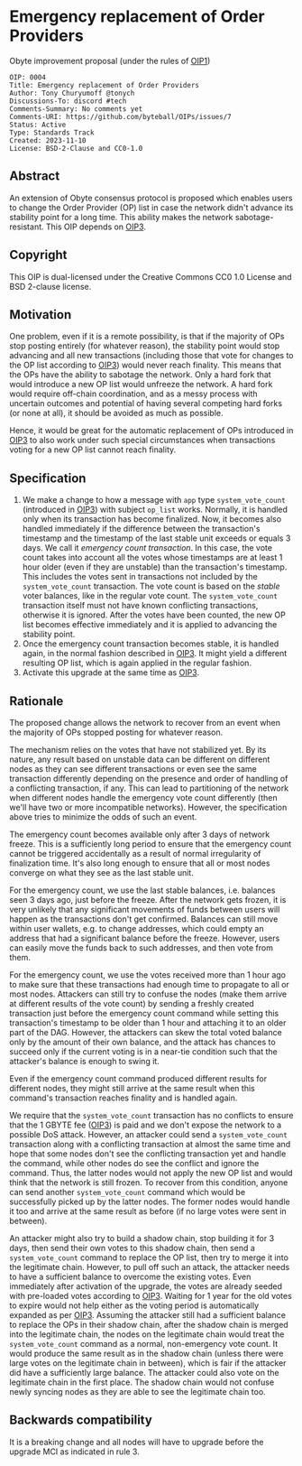# Emergency replacement of Order Providers

Obyte improvement proposal (under the rules of [OIP1](https://github.com/byteball/OIPs/blob/master/oip-0001.md))

```
OIP: 0004
Title: Emergency replacement of Order Providers
Author: Tony Churyumoff @tonych
Discussions-To: discord #tech
Comments-Summary: No comments yet
Comments-URI: https://github.com/byteball/OIPs/issues/7
Status: Active
Type: Standards Track
Created: 2023-11-10
License: BSD-2-Clause and CC0-1.0
```

## Abstract

An extension of Obyte consensus protocol is proposed which enables users to change the Order Provider (OP) list in case the network didn't advance its stability point for a long time. This ability makes the network sabotage-resistant. This OIP depends on [OIP3](oip-0003.md).

## Copyright

This OIP is dual-licensed under the Creative Commons CC0 1.0 License and BSD 2-clause license.

## Motivation

One problem, even if it is a remote possibility, is that if the majority of OPs stop posting entirely (for whatever reason), the stability point would stop advancing and all new transactions (including those that vote for changes to the OP list according to [OIP3](oip-0003.md)) would never reach finality. This means that the OPs have the ability to sabotage the network. Only a hard fork that would introduce a new OP list would unfreeze the network. A hard fork would require off-chain coordination, and as a messy process with uncertain outcomes and potential of having several competing hard forks (or none at all), it should be avoided as much as possible.

Hence, it would be great for the automatic replacement of OPs introduced in [OIP3](oip-0003.md) to also work under such special circumstances when transactions voting for a new OP list cannot reach finality.

## Specification

1. We make a change to how a message with `app` type `system_vote_count` (introduced in [OIP3](oip-0003.md)) with subject `op_list` works. Normally, it is handled only when its transaction has become finalized. Now, it becomes also handled immediately if the difference between the transaction's timestamp and the timestamp of the last stable unit exceeds or equals 3 days. We call it _emergency count transaction_. In this case, the vote count takes into account all the votes whose timestamps are at least 1 hour older (even if they are unstable) than the transaction's timestamp. This includes the votes sent in transactions not included by the `system_vote_count` transaction. The vote count is based on the _stable_ voter balances, like in the regular vote count. The `system_vote_count` transaction itself must not have known conflicting transactions, otherwise it is ignored. After the votes have been counted, the new OP list becomes effective immediately and it is applied to advancing the stability point.
2. Once the emergency count transaction becomes stable, it is handled again, in the normal fashion described in [OIP3](oip-0003.md). It might yield a different resulting OP list, which is again applied in the regular fashion.
3. Activate this upgrade at the same time as [OIP3](oip-0003.md).


## Rationale

The proposed change allows the network to recover from an event when the majority of OPs stopped posting for whatever reason.

The mechanism relies on the votes that have not stabilized yet. By its nature, any result based on unstable data can be different on different nodes as they can see different transactions or even see the same transaction differently depending on the presence and order of handling of a conflicting transaction, if any. This can lead to partitioning of the network when different nodes handle the emergency vote count differently (then we'll have two or more incompatible networks). However, the specification above tries to minimize the odds of such an event.

The emergency count becomes available only after 3 days of network freeze. This is a sufficiently long period to ensure that the emergency count cannot be triggered accidentally as a result of normal irregularity of finalization time. It's also long enough to ensure that all or most nodes converge on what they see as the last stable unit.

For the emergency count, we use the last stable balances, i.e. balances seen 3 days ago, just before the freeze. After the network gets frozen, it is very unlikely that any significant movements of funds between users will happen as the transactions don't get confirmed. Balances can still move within user wallets, e.g. to change addresses, which could empty an address that had a significant balance before the freeze. However, users can easily move the funds back to such addresses, and then vote from them.

For the emergency count, we use the votes received more than 1 hour ago to make sure that these transactions had enough time to propagate to all or most nodes. Attackers can still try to confuse the nodes (make them arrive at different results of the vote count) by sending a freshly created transaction just before the emergency count command while setting this transaction's timestamp to be older than 1 hour and attaching it to an older part of the DAG. However, the attackers can skew the total voted balance only by the amount of their own balance, and the attack has chances to succeed only if the current voting is in a near-tie condition such that the attacker's balance is enough to swing it.

Even if the emergency count command produced different results for different nodes, they might still arrive at the same result when this command's transaction reaches finality and is handled again.

We require that the `system_vote_count` transaction has no conflicts to ensure that the 1 GBYTE fee ([OIP3](oip-0003.md)) is paid and we don't expose the network to a possible DoS attack. However, an attacker could send a `system_vote_count` transaction along with a conflicting transaction at almost the same time and hope that some nodes don't see the conflicting transaction yet and handle the command, while other nodes do see the conflict and ignore the command. Thus, the latter nodes would not apply the new OP list and would think that the network is still frozen. To recover from this condition, anyone can send another `system_vote_count` command which would be successfully picked up by the latter nodes. The former nodes would handle it too and arrive at the same result as before (if no large votes were sent in between).

An attacker might also try to build a shadow chain, stop building it for 3 days, then send their own votes to this shadow chain, then send a `system_vote_count` command to replace the OP list, then try to merge it into the legitimate chain. However, to pull off such an attack, the attacker needs to have a sufficient balance to overcome the existing votes. Even immediately after activation of the upgrade, the votes are already seeded with pre-loaded votes according to [OIP3](oip-0003.md). Waiting for 1 year for the old votes to expire would not help either as the voting period is automatically expanded as per [OIP3](oip-0003.md). Assuming the attacker still had a sufficient balance to replace the OPs in their shadow chain, after the shadow chain is merged into the legitimate chain, the nodes on the legitimate chain would treat the `system_vote_count` command as a normal, non-emergency vote count. It would produce the same result as in the shadow chain (unless there were large votes on the legitimate chain in between), which is fair if the attacker did have a sufficiently large balance. The attacker could also vote on the legitimate chain in the first place. The shadow chain would not confuse newly syncing nodes as they are able to see the legitimate chain too.


## Backwards compatibility

It is a breaking change and all nodes will have to upgrade before the upgrade MCI as indicated in rule 3.

